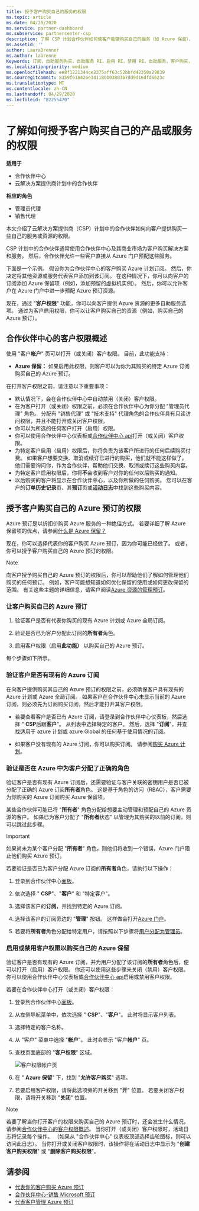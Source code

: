 ```yaml
---
title: 授予客户购买自己的服务的权限
ms.topic: article
ms.date: 04/28/2020
ms.service: partner-dashboard
ms.subservice: partnercenter-csp
description: 了解 CSP 计划合作伙伴如何使客户能够购买自己的服务（如 Azure 保留），以便为其购买订阅。
ms.assetid: ''
author: LauraBrenner
ms.author: labrenne
Keywords: 订阅，自助服务购买，自助服务 RI，启用 RI，禁用 RI，自助服务，客户购买，客户权限，客户采购预订实例，客户购买 Azure 保留，启用自助服务，关闭自助服务
ms.localizationpriority: medium
ms.openlocfilehash: ee8f1221344ce2375aff63c52bbfd42350a29839
ms.sourcegitcommit: 8359f618426e341180b0380367dd9d16dfd6623c
ms.translationtype: MT
ms.contentlocale: zh-CN
ms.lasthandoff: 04/29/2020
ms.locfileid: "82255470"
---
```

# <a name="learn-how-to-give-customers-permission-to-buy-their-own-products-or-services"></a>了解如何授予客户购买自己的产品或服务的权限

**适用于**

- 合作伙伴中心
- 云解决方案提供商计划中的合作伙伴

**相应的角色**

- 管理员代理
- 销售代理

本文介绍了云解决方案提供商（CSP）计划中的合作伙伴如何向客户提供购买一些自己的服务或资源的权限。

CSP 计划中的合作伙伴通常使用合作伙伴中心及其商业市场为客户购买解决方案和服务。 然后，合作伙伴允许一些客户直接从 Azure 门户预配这些服务。

下面是一个示例。 假设你为合作伙伴中心的客户购买 Azure 计划订阅。 然后，你决定将其他资源或服务代表客户添加到该订阅。 在这种情况下，你可以向客户的订阅添加 Azure 保留项（例如，添加预留的虚拟机实例）。 然后，你可以允许客户在 Azure 门户中进一步预配 Azure 预订资源。

现在，通过 "**客户权限**" 功能，你可以向客户提供 Azure 资源的更多自助服务选项。 通过为客户启用权限，你可以让客户购买自己的资源（例如，购买自己的 Azure 预订）。  

## <a name="overview-of-customer-permissions-in-partner-center"></a>合作伙伴中心的客户权限概述

使用 "客户**帐户**" 页可以打开（或关闭）客户权限。 目前，此功能支持：

- **Azure 保留：** 如果启用此权限，则客户可以为你为其购买的特定 Azure 订阅购买自己的 Azure 预订。

在打开客户权限之前，请注意以下重要事项：

- 默认情况下，会在合作伙伴中心中自动禁用（关闭）客户权限。
- 在为客户打开（或关闭）权限之前，必须在合作伙伴中心为你分配 "管理员代理" 角色。
  分配有 "销售代理" 或 "技术支持" 代理角色的合作伙伴具有只读访问权限，并且不能打开或关闭客户权限。
- 你可以为所选的任何客户打开（启用）权限。
- 你可以使用合作伙伴中心仪表板或[合作伙伴中心 api](https://docs.microsoft.com/partner-center/develop/manage-customers)打开（或关闭）客户权限。
- 为特定客户启用（启用）权限后，你将负责为该客户所进行的任何后续购买付费。 如果客户想要交换、取消或续订已进行的购买，他们就不能这样做了。 他们需要询问你，作为合作伙伴，帮助他们交换、取消或续订这些购买内容。
- 为特定客户启用权限后，你将**不**会收到客户对你的任何以后购买的通知。
- 以后购买的客户将显示在合作伙伴中心，以及你所做的任何购买。 您可以在客户的**订单历史记录**页、其**预订**页或[**活动日志**](activity-logs.md)中找到这些购买内容。

## <a name="give-customers-permission-to-buy-their-own-azure-reservations"></a>授予客户购买自己的 Azure 预订的权限

Azure 预订是以折扣价购买 Azure 服务的一种绝佳方式。 若要详细了解 Azure 保留项的优点，请参阅[什么是 Azure 保留？](https://docs.microsoft.com/azure/cost-management-billing/reservations/save-compute-costs-reservations)

现在，你可以选择代表你的客户购买 Azure 预订，因为你可能已经做了。 或者，你可以授予客户购买自己的 Azure 预订的权限。

>[!NOTE]
> 向客户授予购买自己的 Azure 预订的权限后，你可以帮助他们了解如何管理他们购买的任何预订。 例如，客户可能想知道如何优化保留的使用或如何更改保留的范围。 有关这些主题的详细信息，请客户阅读[Azure 资源的管理预订]( https://docs.microsoft.com/azure/cost-management-billing/reservations/manage-reserved-vm-instance)。

### <a name="to-enable-customers-to-buy-their-own-azure-reservations"></a>让客户购买自己的 Azure 预订

1. 验证客户是否有代表你购买的现有 Azure 计划或 Azure 全局订阅。

2. 验证是否已为客户分配此订阅的**所有者**角色。

3. 启用客户权限（启用**此功能）** 以购买自己的 Azure 预订。

每个步骤如下所示。

### <a name="verify-the-customer-has-an-existing-azure-subscription"></a>验证客户是否有现有的 Azure 订阅

在向客户提供购买其自己的 Azure 预订的权限之前，必须确保客户具有现有的 Azure 计划或 Azure 全局订阅。 如果客户在合作伙伴中心未显示当前的 Azure 订阅，则必须先为订阅购买订阅，然后才能打开其客户权限。

- 若要查看客户是否已有 Azure 订阅，请登录到合作伙伴中心仪表板，然后选择 " **CSP**后跟**客户**"。 从列表中选择特定的客户。 然后，选择 "**订阅**"，并查找适用于 azure 计划或 azure Global 的任何基于使用情况的订阅。

- 如果客户没有现有的 Azure 订阅，你可以购买订阅。 请参阅[购买 Azure 计划](purchase-azure-plan.md)。

### <a name="verify-the-customer-has-been-assigned-the-correct-role-in-azure"></a>验证是否在 Azure 中为客户分配了正确的角色

验证客户是否有现有 Azure 订阅后，还需要验证与客户关联的密钥用户是否已被分配了正确的 Azure 订阅**所有者**角色。 这是基于角色的访问（RBAC），客户需要为你购买的 Azure 订阅购买 Azure 保留项。

某些合作伙伴可能已将 "**所有者**" 角色分配给想要主动管理和预配自己的 Azure 资源的客户。 如果已为客户分配了 "**所有者**状态" 以管理为其购买的以前的订阅，则可以跳过此步骤。  

> [!IMPORTANT]
> 如果尚未为某个客户分配 "**所有者**" 角色，则他们将收到一个错误，Azure 门户阻止他们购买 Azure 预订。

若要验证是否已为客户分配 Azure 订阅的**所有者**角色，请执行以下操作：

1. 登录到合作伙伴中心[面板](https://partner.microsoft.com/dashboard)。

2. 依次选择 " **CSP**"、"**客户**" 和 "特定客户"。

3. 选择该客户的**订阅**，并找到特定的 Azure 订阅。

4. 选择该客户的订阅旁边的 "**管理**" 按钮。 这样做会打开[Azure 门户](https://portal.azure.com/)。

5. 若要将**所有者**角色分配给特定用户，请按照以下步骤将[用户分配为管理员](https://docs.microsoft.com/azure/cost-management-billing/manage/add-change-subscription-administrator#to-assign-a-user-as-an-administrator)。

### <a name="turn-on-or-turn-off-customer-permissions-to-purchase-their-own-azure-reservations"></a>启用或禁用客户权限以购买自己的 Azure 保留

验证客户是否有现有的 Azure 订阅，并为用户分配了该订阅的**所有者**角色后，便可以打开（启用）客户权限。 你还可以使用这些步骤来关闭（禁用）客户权限。 你可以使用合作伙伴中心仪表板或[合作伙伴中心 api](https://docs.microsoft.com/partner-center/develop/manage-customers)启用或禁用客户权限。

若要在合作伙伴中心打开（或关闭）客户权限：

1. 登录到合作伙伴中心[面板](https://partner.microsoft.com/dashboard)。

2. 从左侧导航菜单中，依次选择 " **CSP**"、"**客户**"。 此时将显示客户列表。

3. 选择特定的客户名称。

4. 从 "客户" 菜单中选择 "**帐户**"。 此时会显示 "客户**帐户**" 页。

5. 查找页面底部的 "**客户权限**" 区域。

   ![客户权限帐户页](images/give-customers-permission-reservations.png)

6. 在 " **Azure 保留**" 下，找到 "**允许客户购买**" 选项。

7. 若要启用客户权限，请将此选项旁的开关移到 "**开**" 位置。 若要关闭客户权限，请将开关移到 "**关闭**" 位置。

>[!NOTE]
> 若要了解当你打开客户的权限来购买自己的 Azure 预订时，还会发生什么情况，请参阅[合作伙伴中心的客户权限概述](give-customers-permission.md#overview-of-customer-permissions-in-partner-center)。 当你打开（或关闭）客户权限时，活动日志将记录每个操作。 （如果从 "合作伙伴中心" 仪表板顶部选择齿轮图标，则可以访问此日志）。 当你打开或关闭客户权限时，该操作将在活动日志中显示为 "**创建客户购买权限**" 或 "**删除客户购买权限**"。

## <a name="see-also"></a>请参阅

- [代表你的客户购买 Azure 预订](azure-reservations-buying.md)
- [合作伙伴中心-销售 Microsoft 预订](azure-reservations.md)
- [代表客户管理 Azure 预订](azure-reservations-manage.md) 